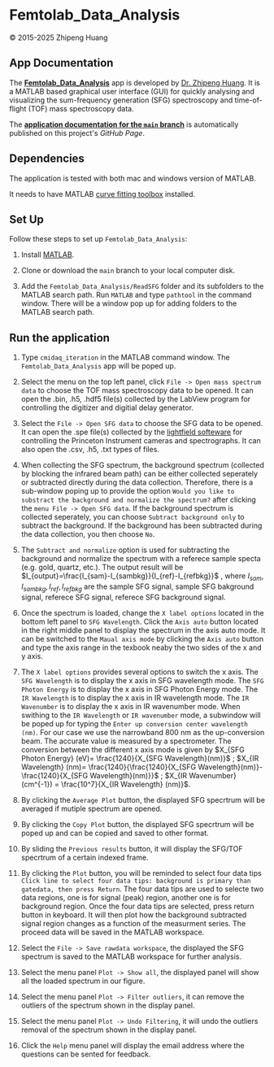 # Femtolab_Data_Analysis 
&copy; 2015-2025 Zhipeng Huang

## App Documentation

The [**Femtolab_Data_Analysis**](https://github.com/alancfel/Femtolab_Data_Analysis) app is developed by [Dr. Zhipeng Huang](https://zhipeng-huang.netlify.app/). It is a MATLAB based graphical user interface (GUI) for quickly analysing and visualizing the sum-frequency generation (SFG) spectroscopy and time-of-flight (TOF) mass spectroscopy data.

The [**application documentation for the `main` branch**](https://github.com/alancfel/Femtolab_Data_Analysis) is automatically published on this project's *GitHub Page*. 


## Dependencies

The application is tested with both mac and windows version of MATLAB.

It needs to have MATLAB [curve fitting toolbox](https://www.mathworks.com/products/curvefitting.html) installed. 

## Set Up

Follow these steps to set up `Femtolab_Data_Analysis`:

1. Install [MATLAB](https://www.mathworks.com/products/matlab.html).

2. Clone or download the `main` branch to your local computer disk.

3. Add the `Femtolab_Data_Analysis/ReadSFG` folder and its subfolders to the MATLAB search path. Run `MATLAB` and type `pathtool` in the command window. There will be a window pop up for adding folders to the MATLAB search path.


## Run the application

1. Type `cmidaq_iteration` in the MATLAB command window. The `Femtolab_Data_Analysis` app will be poped up.

2. Select the menu on the top left panel, click `File -> Open mass spectrum data` to choose the TOF mass spectroscopy data to be opened. It can open the .bin, .h5, .hdf5 file(s) collected by the LabView program for controlling the digitizer and digitial delay generator. 

3. Select the `File -> Open SFG data` to choose the SFG data to be opened. It can open the .spe file(s) collected by the [lightfield softeware](https://www.teledynevisionsolutions.com/en-hk/categories/software/vision-application-software/) for controlling the Princeton Instrument cameras and spectrographs. It can also open the .csv, .h5, .txt types of files.

4. When collecting the SFG spectrum, the background spectrum (collected by blocking the infrared beam path) can be either collected seperately or subtracted directly during the data collection. Therefore, there is a sub-window poping up to provide the option `Would you like to substract the background and normalize the spectrum?` after clicking the `menu File -> Open SFG data`. If the background spectrum is collected seperately, you can choose `Subtract background only` to subtract the background. If the background has been subtracted during the data collection, you then choose `No`. 

5. The `Subtract and normalize` option is used for subtracting the background and normalize the spectrum with a referece sample specta (e.g. gold, quartz, etc.). The output result will be $I_{output}=\frac{I_{sam}-I_{sambkg}}{I_{ref}-I_{refbkg}}$ , where $I_{sam},I_{sambkg},I_{ref},I_{refbkg}$ are the sample SFG signal, sample SFG bakground signal, referece SFG signal, referece SFG background signal.

6. Once the spectrum is loaded, change the `X label options` located in the bottom left panel to `SFG Wavelength`. Click the `Axis auto` button located in the right middle panel to display the spectrum in the axis auto mode. It can be switched to the `Maual axis mode` by clicking the `Axis auto` button and type the axis range in the texbook neaby the two sides of the x and y axis.

7. The `X label options` provides several options to switch the x axis. The `SFG Wavelength` is to display the x axis in SFG wavelength mode. The `SFG Photon Energy` is to display the x axis in SFG Photon Energy mode. The `IR Wavelength` is to display the x axis in IR wavelength mode. The `IR Wavenumber` is to display the x axis in IR wavenumber mode. When swithing to the `IR Wavelength` or `IR wavenumber` mode, a subwindow will be poped up for typing the `Enter up conversion center wavelength (nm)`. For our case we use the narrowband 800 nm as the up-conversion beam. The accurate value is measured by a spectrometer. The conversion between the different x axis mode is given by $X_{SFG Photon Energy} (eV)= \frac{1240}{X_{SFG Wavelength}(nm)}$ ; $X_{IR Wavelength} (nm)= \frac{1240}{\frac{1240}{X_{SFG Wavelength}(nm)}-\frac{1240}{X_{SFG Wavelength}(nm)}}$ ; $X_{IR Wavenumber} (cm^{-1}) = \frac{10^7}{X_{IR Wavelength} (nm)}$.

8. By clicking the `Average Plot` button, the displayed SFG specrtrum will be averaged if mutiple spectrum are opened.

9. By clicking the `Copy Plot` button, the displayed SFG specrtrum will be poped up and can be copied and saved to other format.

10. By sliding the `Previous results` button, it will display the SFG/TOF specrtrum of a certain indexed frame.

11. By clicking the `Plot` button, you will be reminded to select four data tips `Click line to select four data tips: background is primary than gatedata, then press Return`. The four data tips are used to selecte two data regions, one is for signal (peak) region, another one is for background region. Once the four data tips are selected, press return button in keyboard. It will then plot how the background subtracted signal region changes as a function of the measurment series. The proceed data will be saved in the MATLAB workspace.

12. Select the `File -> Save rawdata workspace`, the displayed the SFG spectrum is saved to the MATLAB workspace for further analysis. 

13. Select the menu panel `Plot -> Show all`, the displayed panel will show all the loaded spectrum in our figure. 

14. Select the menu panel `Plot -> Filter outliers`, it can remove the outliers of the spectrum shown in the display panel.

15. Select the menu panel `Plot -> Undo Filtering`, it will undo the outliers removal of the spectrum shown in the display panel.

16. Click the `Help` menu panel will display the email address where the questions can be sented for feedback.











 
